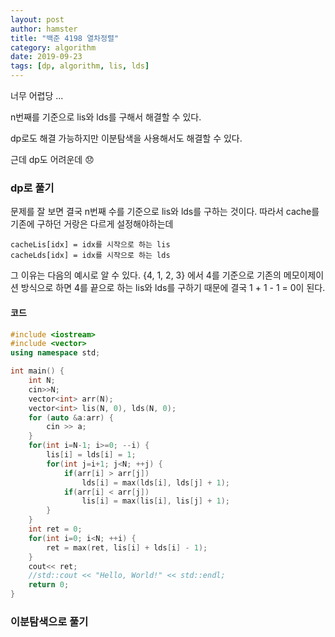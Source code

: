 ```yaml
---
layout: post
author: hamster
title: "백준 4198 열차정렬"
category: algorithm
date: 2019-09-23
tags: [dp, algorithm, lis, lds]
---
```


너무 어렵당 ...

n번째를 기준으로 lis와 lds를 구해서 해결할 수 있다. 

dp로도 해결 가능하지만 이분탐색을 사용해서도 해결할 수 있다. 

근데 dp도 어려운데 :disappointed:



### dp로 풀기 

문제를 잘 보면 결국 n번째 수를 기준으로 lis와 lds를 구하는 것이다. 따라서 cache를 기존에 구하던 거랑은 다르게 설정해야하는데 

```
cacheLis[idx] = idx를 시작으로 하는 lis 
cacheLds[idx] = idx를 시작으로 하는 lds 
```

그 이유는 다음의 예시로 알 수 있다. {4, 1, 2, 3} 에서 4를 기준으로 기존의 메모이제이션 방식으로 하면 4를 끝으로 하는 lis와 lds를 구하기 때문에 결국 1 + 1 - 1 = 0이 된다. 

#### 코드 

```cpp
#include <iostream>
#include <vector>
using namespace std;

int main() {
    int N;
    cin>>N;
    vector<int> arr(N);
    vector<int> lis(N, 0), lds(N, 0);
    for (auto &a:arr) {
        cin >> a;
    }
    for(int i=N-1; i>=0; --i) {
        lis[i] = lds[i] = 1;
        for(int j=i+1; j<N; ++j) {
            if(arr[i] > arr[j])
                lds[i] = max(lds[i], lds[j] + 1);
            if(arr[i] < arr[j])
                lis[i] = max(lis[i], lis[j] + 1);
        }
    }
    int ret = 0;
    for(int i=0; i<N; ++i) {
        ret = max(ret, lis[i] + lds[i] - 1);
    }
    cout<< ret;
    //std::cout << "Hello, World!" << std::endl;
    return 0;
}
```



### 이분탐색으로 풀기 

